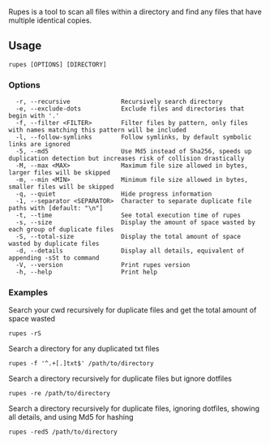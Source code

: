Rupes is a tool to scan all files within a directory and find any files that have multiple identical copies.

## Usage
`rupes [OPTIONS] [DIRECTORY]`

### Options
```
  -r, --recursive              Recursively search directory
  -e, --exclude-dots           Exclude files and directories that begin with '.'
  -f, --filter <FILTER>        Filter files by pattern, only files with names matching this pattern will be included
  -l, --follow-symlinks        Follow symlinks, by default symbolic links are ignored
  -5, --md5                    Use Md5 instead of Sha256, speeds up duplication detection but increases risk of collision drastically
  -M, --max <MAX>              Maximum file size allowed in bytes, larger files will be skipped
  -m, --min <MIN>              Minimum file size allowed in bytes, smaller files will be skipped
  -q, --quiet                  Hide progress information
  -1, --separator <SEPARATOR>  Character to separate duplicate file paths with [default: "\n"]
  -t, --time                   See total execution time of rupes
  -s, --size                   Display the amount of space wasted by each group of duplicate files
  -S, --total-size             Display the total amount of space wasted by duplicate files
  -d, --details                Display all details, equivalent of appending -sSt to command
  -V, --version                Print rupes version
  -h, --help                   Print help
```

### Examples
Search your cwd recursively for duplicate files and get the total amount of space wasted
```shell
rupes -rS
```

Search a directory for any duplicated txt files
```shell
rupes -f '^.+[.]txt$' /path/to/directory
```

Search a directory recursively for duplicate files but ignore dotfiles
```shell
rupes -re /path/to/directory
```

Search a directory recursively for duplicate files, ignoring dotfiles, showing all details, and using Md5 for hashing
```shell
rupes -red5 /path/to/directory
```